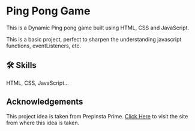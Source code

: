 # Ping Pong Game 
This is a Dynamic Ping pong game built using HTML, CSS and JavaScript. 

This is a basic project, perfect to sharpen the understanding javascript functions, eventListeners, etc. 


## 🛠 Skills
 HTML, CSS, JavaScript...


## Acknowledgements

This project idea is taken from Prepinsta Prime.
[Click Here](https://prepinstaprime.com/course/dynamic-ping-pong)
to visit the site from where this idea is taken. 
